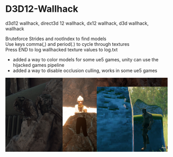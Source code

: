 # D3D12-Wallhack
d3d12 wallhack, direct3d 12 wallhack, dx12 wallhack, d3d wallhack, wallhack

Bruteforce Strides and rootIndex to find models  
Use keys comma(,) and period(.) to cycle through textures  
Press END to log wallhacked texture values to log.txt

- added a way to color models for some ue5 games, unity can use the hijacked games pipeline
- added a way to disable occlusion culling, works in some ue5 games

[![alt text](https://github.com/DrNseven/D3D12-Wallhack/raw/main/d3d12wallhack.jpg)](https://www.youtube.com/watch?v=ad8gKDdxOug)

